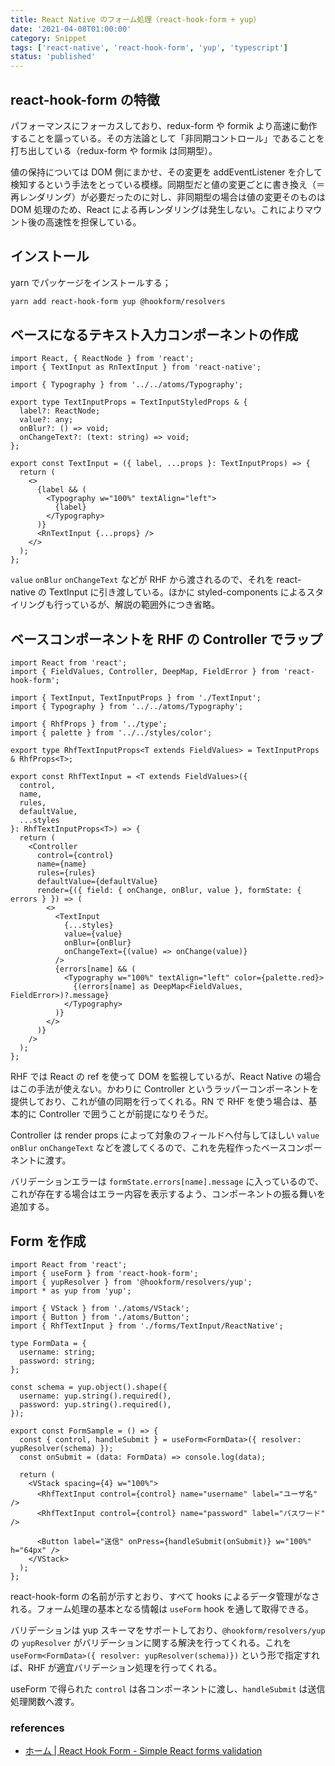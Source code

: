 ```yaml
---
title: React Native のフォーム処理（react-hook-form + yup）
date: '2021-04-08T01:00:00'
category: Snippet
tags: ['react-native', 'react-hook-form', 'yup', 'typescript']
status: 'published'
---
```


## react-hook-form の特徴

パフォーマンスにフォーカスしており、redux-form や formik より高速に動作することを謳っている。その方法論として「非同期コントロール」であることを打ち出している（redux-form や formik は同期型）。

値の保持については DOM 側にまかせ、その変更を addEventListener を介して検知するという手法をとっている模様。同期型だと値の変更ごとに書き換え（＝再レンダリング）が必要だったのに対し、非同期型の場合は値の変更そのものは DOM 処理のため、React による再レンダリングは発生しない。これによりマウント後の高速性を担保している。

## インストール

yarn でパッケージをインストールする；

```bash
yarn add react-hook-form yup @hookform/resolvers
```

## ベースになるテキスト入力コンポーネントの作成

```tsx
import React, { ReactNode } from 'react';
import { TextInput as RnTextInput } from 'react-native';

import { Typography } from '../../atoms/Typography';

export type TextInputProps = TextInputStyledProps & {
  label?: ReactNode;
  value?: any;
  onBlur?: () => void;
  onChangeText?: (text: string) => void;
};

export const TextInput = ({ label, ...props }: TextInputProps) => {
  return (
    <>
      {label && (
        <Typography w="100%" textAlign="left">
          {label}
        </Typography>
      )}
      <RnTextInput {...props} />
    </>
  );
};
```

`value` `onBlur` `onChangeText` などが RHF から渡されるので、それを react-native の TextInput に引き渡している。ほかに styled-components によるスタイリングも行っているが、解説の範囲外につき省略。

## ベースコンポーネントを RHF の Controller でラップ

```tsx
import React from 'react';
import { FieldValues, Controller, DeepMap, FieldError } from 'react-hook-form';

import { TextInput, TextInputProps } from './TextInput';
import { Typography } from '../../atoms/Typography';

import { RhfProps } from '../type';
import { palette } from '../../styles/color';

export type RhfTextInputProps<T extends FieldValues> = TextInputProps & RhfProps<T>;

export const RhfTextInput = <T extends FieldValues>({
  control,
  name,
  rules,
  defaultValue,
  ...styles
}: RhfTextInputProps<T>) => {
  return (
    <Controller
      control={control}
      name={name}
      rules={rules}
      defaultValue={defaultValue}
      render={({ field: { onChange, onBlur, value }, formState: { errors } }) => (
        <>
          <TextInput
            {...styles}
            value={value}
            onBlur={onBlur}
            onChangeText={(value) => onChange(value)}
          />
          {errors[name] && (
            <Typography w="100%" textAlign="left" color={palette.red}>
              {(errors[name] as DeepMap<FieldValues, FieldError>)?.message}
            </Typography>
          )}
        </>
      )}
    />
  );
};
```

RHF では React の ref を使って DOM を監視しているが、React Native の場合はこの手法が使えない。かわりに Controller というラッパーコンポーネントを提供しており、これが値の同期を行ってくれる。RN で RHF を使う場合は、基本的に Controller で囲うことが前提になりそうだ。

Controller は render props によって対象のフィールドへ付与してほしい `value` `onBlur` `onChangeText` などを渡してくるので、これを先程作ったベースコンポーネントに渡す。

バリデーションエラーは `formState.errors[name].message` に入っているので、これが存在する場合はエラー内容を表示するよう、コンポーネントの振る舞いを追加する。

## Form を作成

```tsx
import React from 'react';
import { useForm } from 'react-hook-form';
import { yupResolver } from '@hookform/resolvers/yup';
import * as yup from 'yup';

import { VStack } from './atoms/VStack';
import { Button } from './atoms/Button';
import { RhfTextInput } from './forms/TextInput/ReactNative';

type FormData = {
  username: string;
  password: string;
};

const schema = yup.object().shape({
  username: yup.string().required(),
  password: yup.string().required(),
});

export const FormSample = () => {
  const { control, handleSubmit } = useForm<FormData>({ resolver: yupResolver(schema) });
  const onSubmit = (data: FormData) => console.log(data);

  return (
    <VStack spacing={4} w="100%">
      <RhfTextInput control={control} name="username" label="ユーザ名" />
      <RhfTextInput control={control} name="password" label="パスワード" />

      <Button label="送信" onPress={handleSubmit(onSubmit)} w="100%" h="64px" />
    </VStack>
  );
};
```

react-hook-form の名前が示すとおり、すべて hooks によるデータ管理がなされる。フォーム処理の基本となる情報は `useForm` hook を通して取得できる。

バリデーションは yup スキーマをサポートしており、`@hookform/resolvers/yup` の `yupResolver` がバリデーションに関する解決を行ってくれる。これを `useForm<FormData>({ resolver: yupResolver(schema)})` という形で指定すれば、RHF が適宜バリデーション処理を行ってくれる。

useForm で得られた `control` は各コンポーネントに渡し、`handleSubmit` は送信処理関数へ渡す。

### references

- [ホーム | React Hook Form - Simple React forms validation](https://react-hook-form.com/jp/)
